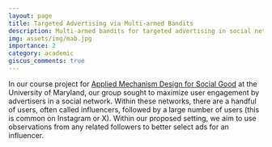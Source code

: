 ```yaml
---
layout: page
title: Targeted Advertising via Multi-armed Bandits
description: Multi-armed bandits for targeted advertising in social networks
img: assets/img/mab.jpg
importance: 2
category: academic
giscus_comments: true
---
```


In our course project for <a href='https://mech-design.github.io/'> Applied Mechanism Design for Social Good</a> at the University of Maryland,
our group sought to maximize user engagement by advertisers in a social network. Within these networks, there are a handful of
users, often called influencers, followed by a large number of users (this is common on Instagram or X).
Within our proposed setting, we aim to use observations from any related followers to better select ads for an influencer.
